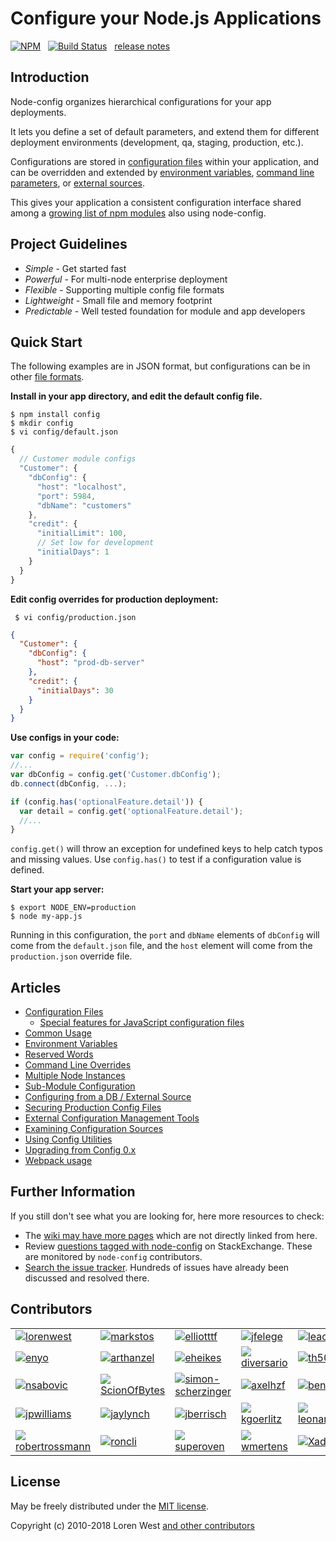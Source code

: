 Configure your Node.js Applications
===================================

[![NPM](https://nodei.co/npm/config.svg?downloads=true&downloadRank=true)](https://nodei.co/npm/config/)&nbsp;&nbsp;
[![Build Status](https://secure.travis-ci.org/lorenwest/node-config.svg?branch=master)](https://travis-ci.org/lorenwest/node-config)&nbsp;&nbsp;
[release notes](https://github.com/lorenwest/node-config/blob/master/History.md)

Introduction
------------

Node-config organizes hierarchical configurations for your app deployments.

It lets you define a set of default parameters,
and extend them for different deployment environments (development, qa,
staging, production, etc.).

Configurations are stored in [configuration files](https://github.com/lorenwest/node-config/wiki/Configuration-Files) within your application, and can be overridden and extended by [environment variables](https://github.com/lorenwest/node-config/wiki/Environment-Variables),
 [command line parameters](https://github.com/lorenwest/node-config/wiki/Command-Line-Overrides), or [external sources](https://github.com/lorenwest/node-config/wiki/Configuring-from-an-External-Source).

This gives your application a consistent configuration interface shared among a
[growing list of npm modules](https://www.npmjs.org/browse/depended/config) also using node-config.

Project Guidelines
------------------

* *Simple* - Get started fast
* *Powerful* - For multi-node enterprise deployment
* *Flexible* - Supporting multiple config file formats
* *Lightweight* - Small file and memory footprint
* *Predictable* - Well tested foundation for module and app developers

Quick Start
---------------
The following examples are in JSON format, but configurations can be in other [file formats](https://github.com/lorenwest/node-config/wiki/Configuration-Files#file-formats).

**Install in your app directory, and edit the default config file.**

```shell
$ npm install config
$ mkdir config
$ vi config/default.json
```
```js
{
  // Customer module configs
  "Customer": {
    "dbConfig": {
      "host": "localhost",
      "port": 5984,
      "dbName": "customers"
    },
    "credit": {
      "initialLimit": 100,
      // Set low for development
      "initialDays": 1
    }
  }
}
```

**Edit config overrides for production deployment:**

```shell
 $ vi config/production.json
```

```json
{
  "Customer": {
    "dbConfig": {
      "host": "prod-db-server"
    },
    "credit": {
      "initialDays": 30
    }
  }
}
```

**Use configs in your code:**

```js
var config = require('config');
//...
var dbConfig = config.get('Customer.dbConfig');
db.connect(dbConfig, ...);

if (config.has('optionalFeature.detail')) {
  var detail = config.get('optionalFeature.detail');
  //...
}
```

`config.get()` will throw an exception for undefined keys to help catch typos and missing values.
Use `config.has()` to test if a configuration value is defined.

**Start your app server:**

```shell
$ export NODE_ENV=production
$ node my-app.js
```

Running in this configuration, the `port` and `dbName` elements of `dbConfig`
will come from the `default.json` file, and the `host` element will
come from the `production.json` override file.

Articles
--------

* [Configuration Files](https://github.com/lorenwest/node-config/wiki/Configuration-Files)
  * [Special features for JavaScript configuration files](https://github.com/lorenwest/node-config/wiki/Special-features-for-JavaScript-configuration-files)
* [Common Usage](https://github.com/lorenwest/node-config/wiki/Common-Usage)
* [Environment Variables](https://github.com/lorenwest/node-config/wiki/Environment-Variables)
* [Reserved Words](https://github.com/lorenwest/node-config/wiki/Reserved-Words)
* [Command Line Overrides](https://github.com/lorenwest/node-config/wiki/Command-Line-Overrides)
* [Multiple Node Instances](https://github.com/lorenwest/node-config/wiki/Multiple-Node-Instances)
* [Sub-Module Configuration](https://github.com/lorenwest/node-config/wiki/Sub-Module-Configuration)
* [Configuring from a DB / External Source](https://github.com/lorenwest/node-config/wiki/Configuring-from-an-External-Source)
* [Securing Production Config Files](https://github.com/lorenwest/node-config/wiki/Securing-Production-Config-Files)
* [External Configuration Management Tools](https://github.com/lorenwest/node-config/wiki/External-Configuration-Management-Tools)
* [Examining Configuration Sources](https://github.com/lorenwest/node-config/wiki/Examining-Configuration-Sources)
* [Using Config Utilities](https://github.com/lorenwest/node-config/wiki/Using-Config-Utilities)
* [Upgrading from Config 0.x](https://github.com/lorenwest/node-config/wiki/Upgrading-From-Config-0.x)
* [Webpack usage](https://github.com/lorenwest/node-config/wiki/Webpack-Usage)

Further Information
---------------------
If you still don't see what you are looking for, here more resources to check: 

 * The [wiki may have more pages](https://github.com/lorenwest/node-config/wiki) which are not directly linked from here.
 * Review [questions tagged with node-config](https://stackexchange.com/filters/207096/node-config) on StackExchange. These are monitored by `node-config` contributors.
 * [Search the issue tracker](https://github.com/lorenwest/node-config/issues). Hundreds of issues have already been discussed and resolved there.

Contributors
------------
<table id="contributors"><tr><td><img src=https://avatars2.githubusercontent.com/u/373538?v=4><a href="https://github.com/lorenwest">lorenwest</a></td>
<td><img src=https://avatars1.githubusercontent.com/u/25829?v=4><a href="https://github.com/markstos">markstos</a></td>
<td><img src=https://avatars3.githubusercontent.com/u/447151?v=4><a href="https://github.com/elliotttf">elliotttf</a></td>
<td><img src=https://avatars1.githubusercontent.com/u/8839447?v=4><a href="https://github.com/jfelege">jfelege</a></td>
<td><img src=https://avatars0.githubusercontent.com/u/66902?v=4><a href="https://github.com/leachiM2k">leachiM2k</a></td>
<td><img src=https://avatars1.githubusercontent.com/u/791137?v=4><a href="https://github.com/josx">josx</a></td>
</tr><tr><td><img src=https://avatars2.githubusercontent.com/u/133277?v=4><a href="https://github.com/enyo">enyo</a></td>
<td><img src=https://avatars3.githubusercontent.com/u/1077378?v=4><a href="https://github.com/arthanzel">arthanzel</a></td>
<td><img src=https://avatars2.githubusercontent.com/u/1656140?v=4><a href="https://github.com/eheikes">eheikes</a></td>
<td><img src=https://avatars0.githubusercontent.com/u/355800?v=4><a href="https://github.com/diversario">diversario</a></td>
<td><img src=https://avatars3.githubusercontent.com/u/138707?v=4><a href="https://github.com/th507">th507</a></td>
<td><img src=https://avatars2.githubusercontent.com/u/506460?v=4><a href="https://github.com/Osterjour">Osterjour</a></td>
</tr><tr><td><img src=https://avatars0.githubusercontent.com/u/842998?v=4><a href="https://github.com/nsabovic">nsabovic</a></td>
<td><img src=https://avatars0.githubusercontent.com/u/5138570?v=4><a href="https://github.com/ScionOfBytes">ScionOfBytes</a></td>
<td><img src=https://avatars2.githubusercontent.com/u/2529835?v=4><a href="https://github.com/simon-scherzinger">simon-scherzinger</a></td>
<td><img src=https://avatars1.githubusercontent.com/u/175627?v=4><a href="https://github.com/axelhzf">axelhzf</a></td>
<td><img src=https://avatars3.githubusercontent.com/u/7782055?v=4><a href="https://github.com/benkroeger">benkroeger</a></td>
<td><img src=https://avatars3.githubusercontent.com/u/1443067?v=4><a href="https://github.com/IvanVergiliev">IvanVergiliev</a></td>
</tr><tr><td><img src=https://avatars0.githubusercontent.com/u/1736957?v=4><a href="https://github.com/jpwilliams">jpwilliams</a></td>
<td><img src=https://avatars2.githubusercontent.com/u/1246875?v=4><a href="https://github.com/jaylynch">jaylynch</a></td>
<td><img src=https://avatars1.githubusercontent.com/u/145742?v=4><a href="https://github.com/jberrisch">jberrisch</a></td>
<td><img src=https://avatars1.githubusercontent.com/u/9355665?v=4><a href="https://github.com/kgoerlitz">kgoerlitz</a></td>
<td><img src=https://avatars3.githubusercontent.com/u/8650543?v=4><a href="https://github.com/leonardovillela">leonardovillela</a></td>
<td><img src=https://avatars3.githubusercontent.com/u/1918551?v=4><a href="https://github.com/nitzan-shaked">nitzan-shaked</a></td>
</tr><tr><td><img src=https://avatars3.githubusercontent.com/u/3058150?v=4><a href="https://github.com/robertrossmann">robertrossmann</a></td>
<td><img src=https://avatars2.githubusercontent.com/u/498929?v=4><a href="https://github.com/roncli">roncli</a></td>
<td><img src=https://avatars2.githubusercontent.com/u/1355559?v=4><a href="https://github.com/superoven">superoven</a></td>
<td><img src=https://avatars2.githubusercontent.com/u/54934?v=4><a href="https://github.com/wmertens">wmertens</a></td>
<td><img src=https://avatars3.githubusercontent.com/u/2842176?v=4><a href="https://github.com/XadillaX">XadillaX</a></td>
<td><img src=https://avatars2.githubusercontent.com/u/527814?v=4><a href="https://github.com/jacobemerick">jacobemerick</a></td>
</tr></table>

License
-------

May be freely distributed under the [MIT license](https://raw.githubusercontent.com/lorenwest/node-config/master/LICENSE).

Copyright (c) 2010-2018 Loren West 
[and other contributors](https://github.com/lorenwest/node-config/graphs/contributors)

